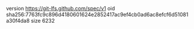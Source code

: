 version https://git-lfs.github.com/spec/v1
oid sha256:7763fc9c896d4180601624e2852417ac9ef4cb0ad6ac8efcf6d51081a30f4da8
size 6232
